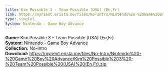 ```yaml
---
title: Kim Possible 3 - Team Possible (USA) (En,Fr)
link: https://myrient.erista.me/files/No-Intro/Nintendo%20-%20Game%20Boy%20Advance/Kim%20Possible%203%20-%20Team%20Possible%20(USA)%20(En,Fr).zip
type: single1
System: Nintendo - Game Boy Advance
---
```

<b>Game:</b> Kim Possible 3 - Team Possible (USA) (En,Fr)<br>
<b>System:</b> Nintendo - Game Boy Advance<br>
<b>Collection:</b> No-Intro<br>
<b>Download:</b> https://myrient.erista.me/files/No-Intro/Nintendo%20-%20Game%20Boy%20Advance/Kim%20Possible%203%20-%20Team%20Possible%20(USA)%20(En,Fr).zip